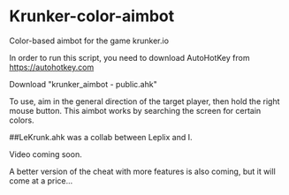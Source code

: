 # Krunker-color-aimbot
Color-based aimbot for the game krunker.io 

In order to run this script, you need to download AutoHotKey from https://autohotkey.com 

Download "krunker_aimbot - public.ahk" 

To use, aim in the general direction of the target player, then hold the right mouse button. 
This aimbot works by searching the screen for certain colors. 

##LeKrunk.ahk was a collab between Leplix and I. 

Video coming soon. 

A better version of the cheat with more features is also coming, but it will come at a price... 
